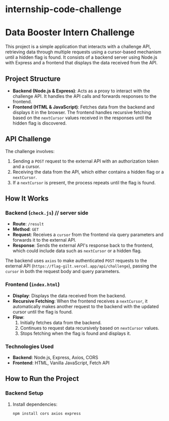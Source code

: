 # internship-code-challenge
# Data Booster Intern Challenge

This project is a simple application that interacts with a challenge API, retrieving data through multiple requests using a cursor-based mechanism until a hidden flag is found. It consists of a backend server using Node.js with Express and a frontend that displays the data received from the API.

## Project Structure

- **Backend (Node.js & Express)**: Acts as a proxy to interact with the challenge API. It handles the API calls and forwards responses to the frontend.
- **Frontend (HTML & JavaScript)**: Fetches data from the backend and displays it in the browser. The frontend handles recursive fetching based on the `nextCursor` values received in the responses until the hidden flag is discovered.

## API Challenge

The challenge involves:
1. Sending a `POST` request to the external API with an authorization token and a cursor.
2. Receiving the data from the API, which either contains a hidden flag or a `nextCursor`.
3. If a `nextCursor` is present, the process repeats until the flag is found.

## How It Works

### Backend (`check.js`) // server side

- **Route**: `/result`
- **Method**: `GET`
- **Request**: Receives a `cursor` from the frontend via query parameters and forwards it to the external API.
- **Response**: Sends the external API's response back to the frontend, which could include data such as `nextCursor` or a hidden flag.

The backend uses `axios` to make authenticated `POST` requests to the external API (`https://flag-gilt.vercel.app/api/challenge`), passing the `cursor` in both the request body and query parameters.

### Frontend (`index.html`)

- **Display**: Displays the data received from the backend.
- **Recursive Fetching**: When the frontend receives a `nextCursor`, it automatically makes another request to the backend with the updated cursor until the flag is found.
- **Flow**:
  1. Initially fetches data from the backend.
  2. Continues to request data recursively based on `nextCursor` values.
  3. Stops fetching when the flag is found and displays it.

### Technologies Used

- **Backend**: Node.js, Express, Axios, CORS
- **Frontend**: HTML, Vanilla JavaScript, Fetch API

## How to Run the Project

### Backend Setup

1. Install dependencies:
   ```bash
   npm install cors axios express 

